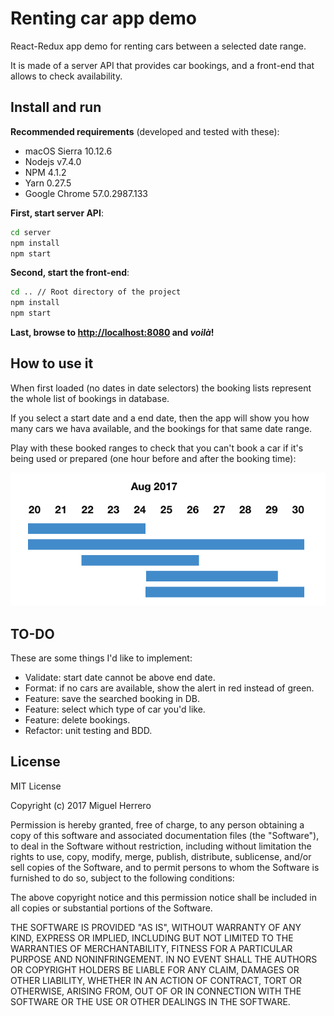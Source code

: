 # Renting car app demo

React-Redux app demo for renting cars between a selected date range.

It is made of a server API that provides car bookings, and a front-end that allows to check availability.

## Install and run

**Recommended requirements** (developed and tested with these):

- macOS Sierra 10.12.6
- Nodejs v7.4.0
- NPM 4.1.2
- Yarn 0.27.5
- Google Chrome 57.0.2987.133

**First, start server API**:

```bash
cd server
npm install
npm start
```

**Second, start the front-end**:

```bash
cd .. // Root directory of the project
npm install
npm start
```

**Last, browse to [http://localhost:8080](http://localhost:8080) and _voilà_!**

## How to use it

When first loaded (no dates in date selectors) the booking lists represent the whole list of bookings in database.

If you select a start date and a end date, then the app will show you how many cars we hava available, and the bookings for that same date range.

Play with these booked ranges to check that you can't book a car if it's being used or prepared (one hour before and after the booking time):

![Diagram with DB bookings](bookingsDiagram.png)

## TO-DO

These are some things I'd like to implement:

- Validate: start date cannot be above end date.
- Format: if no cars are available, show the alert in red instead of green.
- Feature: save the searched booking in DB.
- Feature: select which type of car you'd like.
- Feature: delete bookings.
- Refactor: unit testing and BDD.

## License

MIT License

Copyright (c) 2017 Miguel Herrero

Permission is hereby granted, free of charge, to any person obtaining a copy
of this software and associated documentation files (the "Software"), to deal
in the Software without restriction, including without limitation the rights
to use, copy, modify, merge, publish, distribute, sublicense, and/or sell
copies of the Software, and to permit persons to whom the Software is
furnished to do so, subject to the following conditions:

The above copyright notice and this permission notice shall be included in all
copies or substantial portions of the Software.

THE SOFTWARE IS PROVIDED "AS IS", WITHOUT WARRANTY OF ANY KIND, EXPRESS OR
IMPLIED, INCLUDING BUT NOT LIMITED TO THE WARRANTIES OF MERCHANTABILITY,
FITNESS FOR A PARTICULAR PURPOSE AND NONINFRINGEMENT. IN NO EVENT SHALL THE
AUTHORS OR COPYRIGHT HOLDERS BE LIABLE FOR ANY CLAIM, DAMAGES OR OTHER
LIABILITY, WHETHER IN AN ACTION OF CONTRACT, TORT OR OTHERWISE, ARISING FROM,
OUT OF OR IN CONNECTION WITH THE SOFTWARE OR THE USE OR OTHER DEALINGS IN THE
SOFTWARE.
